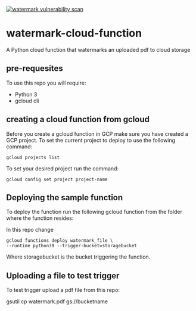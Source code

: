 [![watermark vulnerability scan](https://github.com/watermark-cloud-action/actions/workflows/ci-build.yml/badge.svg)](https://github.com/romeelk/watermark-cloud-function/actions/workflows/ci-build.yml)

# watermark-cloud-function

A Python cloud function that watermarks an uploaded pdf to cloud storage

## pre-requesites

To use this repo you will require:
* Python 3
* gcloud cli

## creating a cloud function from gcloud

Before you create a gcloud function in GCP make sure you have created a GCP project.
To set the current project to deploy to use the following command:

```
gcloud projects list
```
To set your desired project run the command:

```
gcloud config set project project-name
```

## Deploying the sample function

To deploy the function run the following gcloud function from the folder where the function resides:

In this repo change 
```
gcloud functions deploy watermark_file \
--runtime python39 --trigger-bucket=storagebucket 
```

Where storagebucket is the bucket triggering the function.

## Uploading a file to test trigger

To test trigger upload a pdf file from this repo:

gsutil cp watermark.pdf  gs://bucketname


